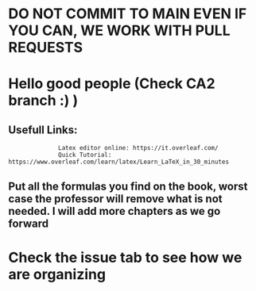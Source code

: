 # DO NOT COMMIT TO MAIN EVEN IF YOU CAN, WE WORK WITH PULL REQUESTS

# Hello good people (Check CA2 branch :) )

## Usefull Links:
                  Latex editor online: https://it.overleaf.com/ 
                  Quick Tutorial: https://www.overleaf.com/learn/latex/Learn_LaTeX_in_30_minutes  

## Put all the formulas you find on the book, worst case the professor will remove what is not needed. I will add more chapters as we go forward


# Check the issue tab to see how we are organizing
